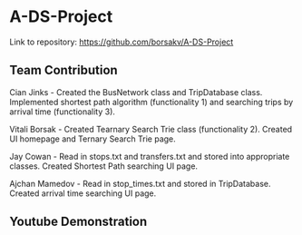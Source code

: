 # A-DS-Project

Link to repository: https://github.com/borsakv/A-DS-Project

## Team Contribution

Cian Jinks - Created the BusNetwork class and TripDatabase class. Implemented shortest path algorithm (functionality 1) and searching trips by arrival time (functionality 3).

Vitali Borsak - Created Tearnary Search Trie class (functionality 2). Created UI homepage and Ternary Search Trie page.

Jay Cowan - Read in stops.txt and transfers.txt and stored into appropriate classes. Created Shortest Path searching UI page. 

Ajchan Mamedov - Read in stop_times.txt and stored in TripDatabase. Created arrival time searching UI page.

## Youtube Demonstration

